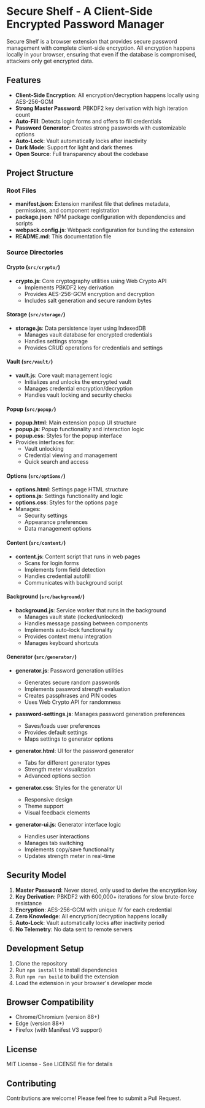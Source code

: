 # Secure Shelf - A Client-Side Encrypted Password Manager

Secure Shelf is a browser extension that provides secure password management with complete client-side encryption. All encryption happens locally in your browser, ensuring that even if the database is compromised, attackers only get encrypted data.

## Features

- **Client-Side Encryption**: All encryption/decryption happens locally using AES-256-GCM
- **Strong Master Password**: PBKDF2 key derivation with high iteration count
- **Auto-Fill**: Detects login forms and offers to fill credentials
- **Password Generator**: Creates strong passwords with customizable options
- **Auto-Lock**: Vault automatically locks after inactivity
- **Dark Mode**: Support for light and dark themes
- **Open Source**: Full transparency about the codebase

## Project Structure

### Root Files

- **manifest.json**: Extension manifest file that defines metadata, permissions, and component registration
- **package.json**: NPM package configuration with dependencies and scripts
- **webpack.config.js**: Webpack configuration for bundling the extension
- **README.md**: This documentation file

### Source Directories

#### Crypto (`src/crypto/`)

- **crypto.js**: Core cryptography utilities using Web Crypto API
  - Implements PBKDF2 key derivation
  - Provides AES-256-GCM encryption and decryption
  - Includes salt generation and secure random bytes

#### Storage (`src/storage/`)

- **storage.js**: Data persistence layer using IndexedDB
  - Manages vault database for encrypted credentials
  - Handles settings storage
  - Provides CRUD operations for credentials and settings

#### Vault (`src/vault/`)

- **vault.js**: Core vault management logic
  - Initializes and unlocks the encrypted vault
  - Manages credential encryption/decryption
  - Handles vault locking and security checks

#### Popup (`src/popup/`)

- **popup.html**: Main extension popup UI structure
- **popup.js**: Popup functionality and interaction logic
- **popup.css**: Styles for the popup interface
- Provides interfaces for:
  - Vault unlocking
  - Credential viewing and management
  - Quick search and access

#### Options (`src/options/`)

- **options.html**: Settings page HTML structure
- **options.js**: Settings functionality and logic
- **options.css**: Styles for the options page
- Manages:
  - Security settings
  - Appearance preferences
  - Data management options

#### Content (`src/content/`)

- **content.js**: Content script that runs in web pages
  - Scans for login forms
  - Implements form field detection
  - Handles credential autofill
  - Communicates with background script

#### Background (`src/background/`)

- **background.js**: Service worker that runs in the background
  - Manages vault state (locked/unlocked)
  - Handles message passing between components
  - Implements auto-lock functionality
  - Provides context menu integration
  - Manages keyboard shortcuts

#### Generator (`src/generator/`)

- **generator.js**: Password generation utilities
  - Generates secure random passwords
  - Implements password strength evaluation
  - Creates passphrases and PIN codes
  - Uses Web Crypto API for randomness

- **password-settings.js**: Manages password generation preferences
  - Saves/loads user preferences
  - Provides default settings
  - Maps settings to generator options

- **generator.html**: UI for the password generator
  - Tabs for different generator types
  - Strength meter visualization
  - Advanced options section

- **generator.css**: Styles for the generator UI
  - Responsive design
  - Theme support
  - Visual feedback elements

- **generator-ui.js**: Generator interface logic
  - Handles user interactions
  - Manages tab switching
  - Implements copy/save functionality
  - Updates strength meter in real-time

## Security Model

1. **Master Password**: Never stored, only used to derive the encryption key
2. **Key Derivation**: PBKDF2 with 600,000+ iterations for slow brute-force resistance
3. **Encryption**: AES-256-GCM with unique IV for each credential
4. **Zero Knowledge**: All encryption/decryption happens locally
5. **Auto-Lock**: Vault automatically locks after inactivity period
6. **No Telemetry**: No data sent to remote servers

## Development Setup

1. Clone the repository
2. Run `npm install` to install dependencies
3. Run `npm run build` to build the extension
4. Load the extension in your browser's developer mode

## Browser Compatibility

- Chrome/Chromium (version 88+)
- Edge (version 88+)
- Firefox (with Manifest V3 support)

## License

MIT License - See LICENSE file for details

## Contributing

Contributions are welcome! Please feel free to submit a Pull Request.
